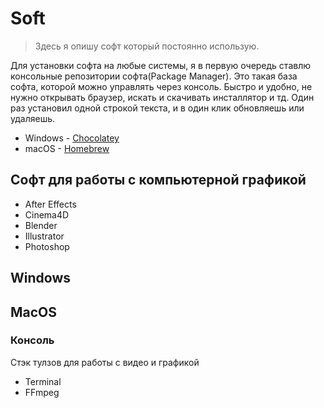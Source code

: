 # Soft

> Здесь я опишу софт который постоянно использую.

Для установки софта на любые системы, я в первую очередь ставлю консольные репозитории софта\(Package Manager\). Это такая база софта, которой можно управлять через консоль. Быстро и удобно, не нужно открывать браузер, искать и скачивать инсталлятор и тд. Один раз установил одной строкой текста, и в один клик обновляешь или удаляешь.

* Windows - [Chocolatey](https://chocolatey.org/)
* macOS - [Homebrew](https://brew.sh//)

## Софт для работы с компьютерной графикой

* After Effects
* Cinema4D
* Blender
* Illustrator
* Photoshop

## Windows

## MacOS

### Консоль

Стэк тулзов для работы с видео и графикой

* Terminal
* FFmpeg

